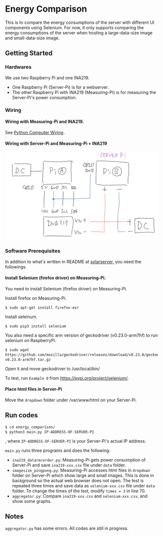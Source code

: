 # Energy Comparison
This is to compare the energy consumptions of the server with different UI components using Selenium. For now, it only supports comparing the energy consumptions of the server when hosting a large-data-size image and small-data-size image.

## Getting Started
### Hardwares
We use two Raspberry Pi and one INA219.
- One Raspberry Pi (Server-Pi) is for a webserver.
- The other Raspberry Pi with INA219 (Measuring-Pi) is for measuring the Server-Pi's power consumption.

### Wiring
#### Wiring with Measuring-Pi and INA219.
See [Python Computer Wiring](https://learn.adafruit.com/adafruit-ina219-current-sensor-breakout/python-circuitpython).

#### Wiring with Server-Pi and Measuring-Pi + INA219
![Wiring with Server-Pi and Measuring-Pi + INA219](https://github.com/IDMNYU/solarserver/blob/master/images/wiring.png)



### Software Prerequisites
In addition to what's written in README at [solarserver](https://github.com/IDMNYU/solarserver), you need the followings.

#### Install Selenium (firefox driver) on Measuring-Pi.
You need to install Selenium (firefox driver) on Measuring-Pi.

Install firefox on Measuring-Pi.

```
$ sudo apt-get install firefox-esr
```

Install seleinum.

```
$ sudo pip3 install selenium
```

You also need a specific arm version of geckodriver (v0.23.0-arm7hf) to run selenium on RaspberryPi.

```
$ sudo wget https://github.com/mozilla/geckodriver/releases/download/v0.23.0/geckodriver-v0.23.0-arm7hf.tar.gz
```

Open it and move geckodriver to /usr/local/bin/

To test, run `Example 0` from https://pypi.org/project/selenium/.

#### Place html files in Server-Pi
Move the `dropdown` folder under /var/www/html on your Server-Pi.


## Run codes
```
$ cd energy_comparison/
$ python3 main.py IP-ADDRESS-OF-SERVER-PI
```

, where `IP-ADDRESS-OF-SERVER-PI` is your Server-Pi's actual IP address.


`main.py` runs three programs and does the following:
- `ina219_datarecorder.py`: Measuring-Pi gets power consumption of Server-Pi and save `ina219-xxx.csv` file under `data` folder.
- `imagesize_pingpong.py`: Measuring-Pi accesses html files in `dropdown` folder on Server-Pi which show large and small images. This is done in background so the actual web browser does not open. The test is repeated three times and save data as `selenium-xxx.csv` file under `data` folder. To change the times of the test, modify `times = 3` in line 70.
- `aggregator.py`: Compare `ina219-xxx.csv` and `selenium-xxx.csv`, and show some graphs.

## Notes
`aggregator.py` has some errors. All codes are still in progress.